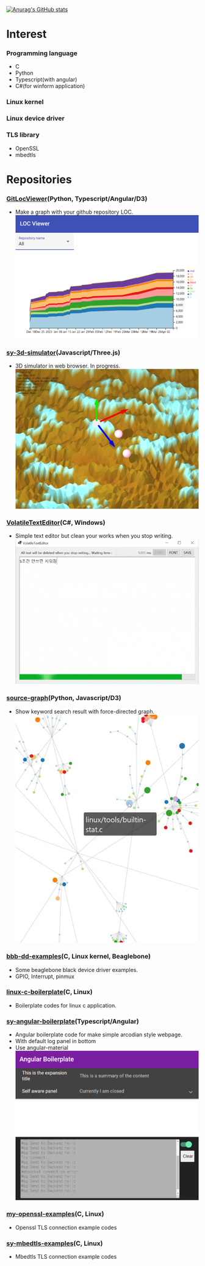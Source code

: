 [![Anurag's GitHub stats](https://github-readme-stats.vercel.app/api?username=Syracusa)](https://github.com/anuraghazra/github-readme-stats)


# Interest
### Programming language
 + C
 + Python
 + Typescript(with angular)
 + C#(for winform application)
 
### Linux kernel
### Linux device driver
### TLS library
 + OpenSSL
 + mbedtls

# Repositories
### [GitLocViewer](https://github.com/Syracusa/git-loc-viewer)(Python, Typescript/Angular/D3)
 + Make a graph with your github repository LOC.
![Alt text](/static/git-loc-viewer.png?raw=true "git-loc-viewer.png")

### [sy-3d-simulator](https://github.com/Syracusa/sy-3d-simulator)(Javascript/Three.js)
 + 3D simulator in web browser. In progress.
![Alt text](/static/sy-3d-simulator.png?raw=true "sy-3d-simulator.png")

### [VolatileTextEditor](https://github.com/Syracusa/VolatileTextEditor)(C#, Windows)
 + Simple text editor but clean your works when you stop writing.
![Alt text](/static/volatile-text-editor.png?raw=true "volatile-text-editor.png")

### [source-graph](https://github.com/Syracusa/source-graph)(Python, Javascript/D3)
 + Show keyword search result with force-directed graph.
![Alt text](/static/source-graph.png?raw=true "source-graph.png")

### [bbb-dd-examples](https://github.com/Syracusa/bbb-dd-examples)(C, Linux kernel, Beaglebone)
 + Some beaglebone black device driver examples.
 + GPIO, Interrupt, pinmux

### [linux-c-boilerplate](https://github.com/Syracusa/linux-c-boilerplate)(C, Linux)
 + Boilerplate codes for linux c application.

### [sy-angular-boilerplate](https://github.com/Syracusa/sy-angular-boilerplate)(Typescript/Angular)
 + Angular boilerplate code for make simple arcodian style webpage.
 + With default log panel in bottom
 + Use angular-material
![Alt text](/static/angular-boilerplate.png?raw=true "angular-boilerplate.png")


### [my-openssl-examples](https://github.com/Syracusa/my-openssl-examples)(C, Linux)
 + Openssl TLS connection example codes

### [sy-mbedtls-examples](https://github.com/Syracusa/sy-mbedtls-examples)(C, Linux)
 + Mbedtls TLS connection example codes

<!--
**Syracusa/Syracusa** is a ✨ _special_ ✨ repository because its `README.md` (this file) appears on your GitHub profile.

Here are some ideas to get you started:

- 🔭 I’m currently working on ...
- 🌱 I’m currently learning ...
- 👯 I’m looking to collaborate on ...
- 🤔 I’m looking for help with ...
- 💬 Ask me about ...
- 📫 How to reach me: ...
- 😄 Pronouns: ...
- ⚡ Fun fact: ...
-->

